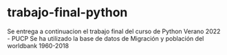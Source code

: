 # trabajo-final-python
Se entrega a continuacion el trabajo final del curso de Python Verano 2022 - PUCP 
Se ha utilizado la base de datos de Migración y población del worldbank 1960-2018
